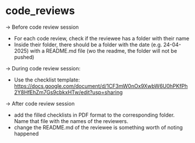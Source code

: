 # code_reviews

-> Before code review session
* For each code review, check if the reviewee has a folder with their name
* Inside their folder, there should be a folder with the date (e.g. 24-04-2025) with a README.md file (wo the readme, the folder will not be pushed)

-> During code review session:
* Use the checklist template: https://docs.google.com/document/d/1CF3mW0nOx9XwbW6U0hPKfPh2Y8HfEhZm7Gs9cbkxHTw/edit?usp=sharing

-> After code review session
* add the filled checklists in PDF format to the corresponding folder. Name that file with the names of the reviewers.
* change the README.md of the reviewee is something worth of noting happened 
 
